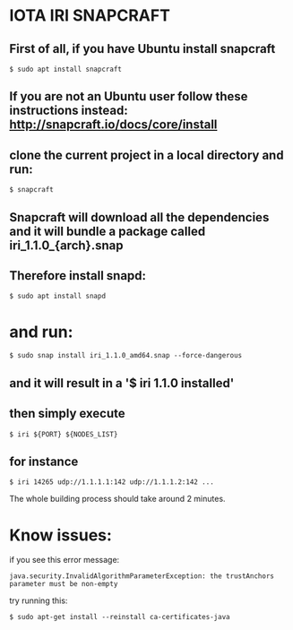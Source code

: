 
# IOTA IRI SNAPCRAFT

## First of all, if you have Ubuntu install snapcraft

	$ sudo apt install snapcraft

## If you are not an Ubuntu user follow these instructions instead: http://snapcraft.io/docs/core/install

## clone the current project in a local directory and run:

	$ snapcraft

## Snapcraft will download all the dependencies and it will bundle a package called iri_1.1.0_{arch}.snap
## Therefore install snapd:

	$ sudo apt install snapd

# and run:

	$ sudo snap install iri_1.1.0_amd64.snap --force-dangerous

## and it will result in a '$ iri 1.1.0 installed'

## then simply execute

	$ iri ${PORT} ${NODES_LIST}

## for instance

	$ iri 14265 udp://1.1.1.1:142 udp://1.1.1.2:142 ...

The whole building process should take around 2 minutes.

# Know issues:

if you see this error message: 

	java.security.InvalidAlgorithmParameterException: the trustAnchors parameter must be non-empty

try running this:

	$ sudo apt-get install --reinstall ca-certificates-java
